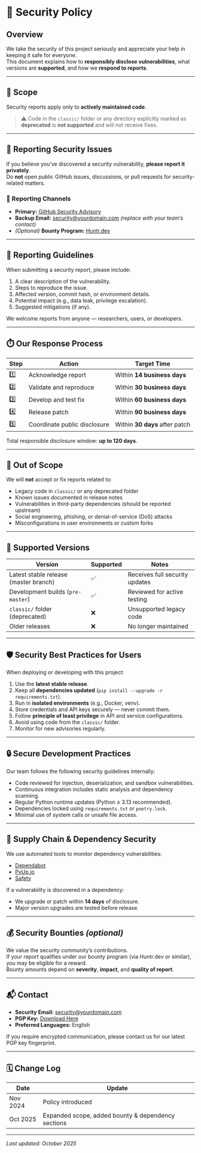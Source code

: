 # 🔐 Security Policy

## Overview

We take the security of this project seriously and appreciate your help in keeping it safe for everyone.  
This document explains how to **responsibly disclose vulnerabilities**, what versions are **supported**, and how we **respond to reports**.

---

## 🧭 Scope

Security reports apply only to **actively maintained code**.  
> ⚠️ Code in the `classic/` folder or any directory explicitly marked as **deprecated** is **not supported** and will not receive fixes.

---

## 🪪 Reporting Security Issues

If you believe you’ve discovered a security vulnerability, **please report it privately**.  
Do **not** open public GitHub issues, discussions, or pull requests for security-related matters.

### 📨 Reporting Channels

- **Primary:** [GitHub Security Advisory](https://github.com/Significant-Gravitas/AutoGPT/security/advisories/new)  
- **Backup Email:** security@yourdomain.com *(replace with your team’s contact)*  
- *(Optional)* **Bounty Program:** [Huntr.dev](https://huntr.com/repos/significant-gravitas/autogpt)

---

## 🧩 Reporting Guidelines

When submitting a security report, please include:

1. A clear description of the vulnerability.  
2. Steps to reproduce the issue.  
3. Affected version, commit hash, or environment details.  
4. Potential impact (e.g., data leak, privilege escalation).  
5. Suggested mitigations (if any).

We welcome reports from anyone — researchers, users, or developers.

---

## ⏱️ Our Response Process

| Step | Action | Target Time |
|------|---------|-------------|
| 1️⃣ | Acknowledge report | Within **14 business days** |
| 2️⃣ | Validate and reproduce | Within **30 business days** |
| 3️⃣ | Develop and test fix | Within **60 business days** |
| 4️⃣ | Release patch | Within **90 business days** |
| 5️⃣ | Coordinate public disclosure | Within **30 days** after patch |

Total responsible disclosure window: **up to 120 days**.

---

## 🚫 Out of Scope

We will **not** accept or fix reports related to:

- Legacy code in `classic/` or any deprecated folder  
- Known issues documented in release notes  
- Vulnerabilities in third-party dependencies (should be reported upstream)  
- Social engineering, phishing, or denial-of-service (DoS) attacks  
- Misconfigurations in user environments or custom forks

---

## 🧰 Supported Versions

| Version | Supported | Notes |
|----------|------------|-------|
| Latest stable release (master branch) | ✅ | Receives full security updates |
| Development builds (`pre-master`) | ✅ | Reviewed for active testing |
| `classic/` folder (deprecated) | ❌ | Unsupported legacy code |
| Older releases | ❌ | No longer maintained |

---

## 🛡️ Security Best Practices for Users

When deploying or developing with this project:

1. Use the **latest stable release**.  
2. Keep all **dependencies updated** (`pip install --upgrade -r requirements.txt`).  
3. Run in **isolated environments** (e.g., Docker, venv).  
4. Store credentials and API keys securely — never commit them.  
5. Follow **principle of least privilege** in API and service configurations.  
6. Avoid using code from the `classic/` folder.  
7. Monitor for new advisories regularly.

---

## 🔒 Secure Development Practices

Our team follows the following security guidelines internally:

- Code reviewed for injection, deserialization, and sandbox vulnerabilities.  
- Continuous integration includes static analysis and dependency scanning.  
- Regular Python runtime updates (Python ≥ 3.13 recommended).  
- Dependencies locked using `requirements.txt` or `poetry.lock`.  
- Minimal use of system calls or unsafe file access.

---

## 🧬 Supply Chain & Dependency Security

We use automated tools to monitor dependency vulnerabilities:
- [Dependabot](https://github.com/dependabot)
- [PyUp.io](https://pyup.io)
- [Safety](https://pyup.io/safety/)

If a vulnerability is discovered in a dependency:
- We upgrade or patch within **14 days** of disclosure.
- Major version upgrades are tested before release.

---

## 💰 Security Bounties *(optional)*

We value the security community’s contributions.  
If your report qualifies under our bounty program (via Huntr.dev or similar), you may be eligible for a reward.  
Bounty amounts depend on **severity**, **impact**, and **quality of report**.

---

## 📬 Contact

- **Security Email:** security@yourdomain.com  
- **PGP Key:** [Download Here](https://yourdomain.com/pgp-key.asc)  
- **Preferred Languages:** English  

If you require encrypted communication, please contact us for our latest PGP key fingerprint.

---

## 🗓️ Change Log

| Date | Update |
|------|---------|
| Nov 2024 | Policy introduced |
| Oct 2025 | Expanded scope, added bounty & dependency sections |

---

_Last updated: October 2025_

